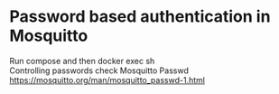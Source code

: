 # Password based authentication in Mosquitto  

Run compose and then docker exec sh  
Controlling passwords check Mosquitto Passwd https://mosquitto.org/man/mosquitto_passwd-1.html
